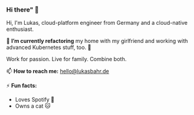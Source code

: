 ### Hi there" 👋

Hi, I'm Lukas, cloud-platform engineer from Germany and a cloud-native enthusiast. 

🔭 **I’m currently refactoring** my home with my girlfriend and working with advanced Kubernetes stuff, too. 🚀

Work for passion.
Live for family.
Combine both.

📫 **How to reach me:** hello@lukasbahr.de

⚡ **Fun facts:**

  * Loves Spotify 🎵
  * Owns a cat :cat:
  
